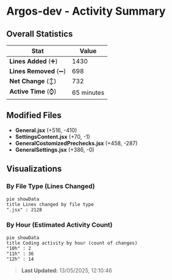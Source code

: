 # Argos-dev - Activity Summary 

## Overall Statistics

| Stat                   | Value                                                             |
| ---------------------- | ----------------------------------------------------------------- |
| **Lines Added** (➕)   | 1430                                          |
| **Lines Removed** (➖) | 698                                        |
| **Net Change** (↕)    | 732                |
| **Active Time** (⌚)   | 65 minutes |


## Modified Files
- **General.jsx** (+516, -410)
- **SettingsContent.jsx** (+70, -1)
- **GeneralCostomizedPrechecks.jsx** (+458, -287)
- **GeneralSettings.jsx** (+386, -0)

## Visualizations

### By File Type (Lines Changed)

```mermaid
pie showData
title Lines changed by file type
".jsx" : 2128
```

### By Hour (Estimated Activity Count)

```mermaid
pie showData
title Coding activity by hour (count of changes)
"10h" : 2
"11h" : 36
"12h" : 14
```


> **Last Updated:** 13/05/2025, 12:10:46